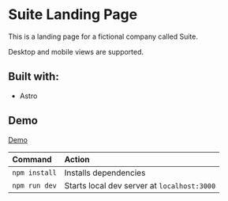 # Suite Landing Page

This is a landing page for a fictional company called Suite.

Desktop and mobile views are supported.

## Built with:

- Astro

## Demo

[Demo](https://whimsical-squirrel-3b07e2.netlify.app/)

| Command                   | Action                                           |
| :------------------------ | :----------------------------------------------- |
| `npm install`             | Installs dependencies                            |
| `npm run dev`             | Starts local dev server at `localhost:3000`      |

